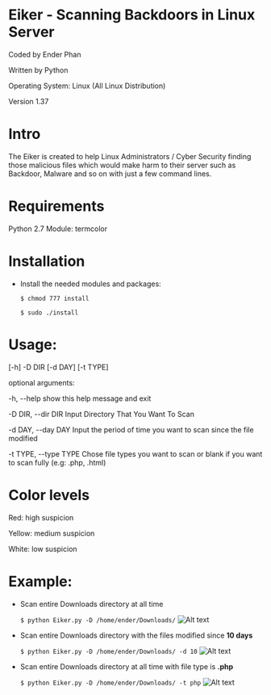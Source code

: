 # Eiker - Scanning Backdoors in Linux Server

Coded by Ender Phan

Written by Python 

Operating System: Linux (All Linux Distribution)

Version 1.37

# Intro

The Eiker is created to help Linux Administrators / Cyber Security finding those malicious files which 
would make harm to their server such as Backdoor, Malware and so on with just a few command lines.

# Requirements

Python 2.7
Module: termcolor

# Installation

+ Install the needed modules and packages:

    `$ chmod 777 install`

    `$ sudo ./install`

# Usage: 

[-h] -D DIR [-d DAY] [-t TYPE]

optional arguments:

  -h, --help            show this help message and exit
  
  -D DIR, --dir DIR     Input Directory That You Want To Scan
  
  -d DAY, --day DAY     Input the period of time you want to scan since the file modified
  
  -t TYPE, --type TYPE  Chose file types you want to scan or blank if you want
                        to scan fully (e.g: .php, .html)
# Color levels

Red: high suspicion

Yellow: medium suspicion

White: low suspicion

# Example:
+ Scan entire Downloads directory at all time

   `$ python Eiker.py -D /home/ender/Downloads/`
![Alt text](http://i.imgur.com/W3NZ4Bq.png)

+ Scan entire Downloads directory with the files modified since **10 days**

   `$ python Eiker.py -D /home/ender/Downloads/ -d 10`
![Alt text](http://i.imgur.com/pAWROFA.png)

+ Scan entire Downloads directory at all time with file type is **.php**

   `$ python Eiker.py -D /home/ender/Downloads/ -t php`
![Alt text](http://i.imgur.com/ctIPa7s.png)


